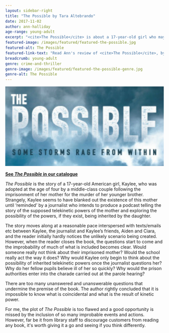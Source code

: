 ```yaml
---
layout: sidebar-right
title: "The Possible by Tara Altebrando"
date: 2017-11-02
author: ann-halliday
age-range: young-adult
excerpt: "<cite>The Possible</cite> is about a 17-year-old girl who may have inherited telekinetic powers."
featured-image: /images/featured/featured-the-possible.jpg
featured-alt: The Possible
featured-link-text: "Read Ann's review of <cite>The Possible</cite>, by Tara Altebrando."
breadcrumb: young-adult
genre: crime-and-thriller
genre-image: /images/featured/featured-the-possible-genre.jpg
genre-alt: The Possible
---
```


![The Possible](/images/featured/featured-the-possible.jpg)

**[See <cite>The Possible</cite> in our catalogue](https://suffolk.spydus.co.uk/cgi-bin/spydus.exe/ENQ/OPAC/BIBENQ?BRN=2160777)**

<cite>The Possible</cite> is the story of a 17-year-old American girl, Kaylee, who was adopted at the age of four by a middle-class couple following the imprisonment of her mother for the murder of her younger brother. Strangely, Kaylee seems to have blanked out the existence of this mother until ‘reminded’ by a journalist who intends to produce a podcast telling the story of the supposed telekinetic powers of the mother and exploring the possibility of the powers, if they exist, being inherited by the daughter.

The story moves along at a reasonable pace interspersed with texts/emails etc between Kaylee, the journalist and Kaylee’s friends, Aiden and Ciara, and the reader initially hardly notices the unlikely scenario being created. However, when the reader closes the book, the questions start to come and the improbability of much of what is included becomes clear. Would someone really not think about their imprisoned mother? Would the school really act the way it does? Why would Kaylee only begin to think about the possibility of inherited telekinetic powers once the journalist questions her? Why do her fellow pupils believe ill of her so quickly? Why would the prison authorities enter into the charade carried out at the parole hearing?

There are too many unanswered and unanswerable questions that undermine the premise of the book. The author rightly concluded that it is impossible to know what is coincidental and what is the result of kinetic power.

For me, the plot of <cite>The Possible</cite> is too flawed and a good opportunity is missed by the inclusion of so many improbable events and actions. However, far be it from library staff to discourage customers from reading any book, it's worth giving it a go and seeing if you think differently.
